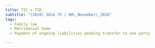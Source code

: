 ```yaml
---
title: TIC v TID 
subtitle: "[2018] SGCA 75 / 08\_November\_2018"
tags:
  - Family law
  - Matrimonial home
  - Payment of ongoing liabilities pending transfer to one party

---
```


